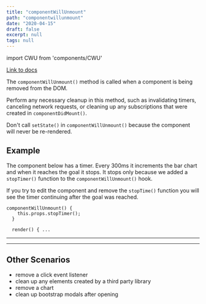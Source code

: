 ```yaml
---
title: "componentWillUnmount"
path: "componentwillunmount"
date: "2020-04-15"
draft: false
excerpt: null
tags: null
---
```


import CWU from 'components/CWU'

[Link to docs](https://reactjs.org/docs/react-component.html#componentwillunmount)

The `componentWillUnmount()` method is called when a component is being removed from the DOM.

Perform any necessary cleanup in this method, such as invalidating timers, canceling network requests, or cleaning up any subscriptions that were created in `componentDidMount()`.

Don't call `setState()` in `componentWillUnmount()` because the component will never be re-rendered.

## Example

The component below has a timer. Every 300ms it increments the bar chart and when it reaches the goal it stops. It stops only because we added a `stopTimer()` function to the `componentWillUnmount()` hook.

If you try to edit the component and remove the `stopTime()` function you will see the timer continuing after the goal was reached.

```
componentWillUnmount() {
    this.props.stopTimer();
  }

  render() { ...
```

---

<CWU />

---

## Other Scenarios

- remove a click event listener
- clean up any elements created by a third party library
- remove a chart
- clean up bootstrap modals after opening
